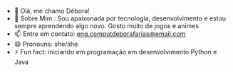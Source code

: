 - 👋 Olá, me chamo Débora!
- 🌱 Sobre Mim :
Sou apaixonada por tecnologia, desenvolvimento e estou sempre aprendendo algo novo. Gosto muito de jogos e animes
- 📫 Entre em contato: eng.computdeborafarias@email.com
- 😄 Pronouns: she/she
- ⚡ Fun fact: iniciando em programação em desenvolvimento Python e Java 
<!---
DevDebis/DevDebis is a ✨ special ✨ repository because its `README.md` (this file) appears on your GitHub profile.
You can click the Preview link to take a look at your changes.
--->
